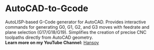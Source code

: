 # AutoCAD-to-Gcode
AutoLISP-based G-Code generator for AutoCAD. Provides interactive commands for generating G0, G1, G2, and G3 moves with feedrate and plane selection (G17/G18/G19). Simplifies the creation of precise CNC toolpaths directly from AutoCAD geometry.  
**Learn more on my YouTube Channel:** [Hansoy]([https://www.youtube.com/@YourChannelHandle](https://www.youtube.com/@hansoy69))
